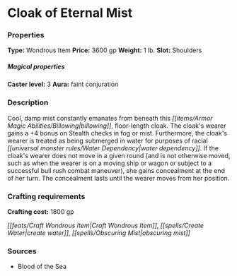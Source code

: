 ﻿---
Title: "Cloak of Eternal Mist"
Type: "Wondrous Item"
Price: "3600 gp"
Weight: "1 lb."
Slot: "Shoulders"
Caster level: "3"
Aura: "faint conjuration"
Description: |
  "Cool, damp mist constantly emanates from beneath this billowing, floor-length cloak. The cloak's wearer gains a +4 bonus on Stealth checks in fog or mist. Furthermore, the cloak's wearer is treated as being submerged in water for purposes of racial water dependency. If the cloak's wearer does not move in a given round (and is not otherwise moved, such as when the wearer is on a moving ship or wagon or subject to a successful bull rush combat maneuver), she gains concealment at the end of her turn. The concealment lasts until the wearer moves from her position."
Crafting cost: "1800 gp"
Sources: "['Blood of the Sea']"
---

# Cloak of Eternal Mist

### Properties

**Type:** Wondrous Item **Price:** 3600 gp **Weight:** 1 lb. **Slot:** Shoulders

##### Magical properties

**Caster level:** 3 **Aura:** faint conjuration

### Description

Cool, damp mist constantly emanates from beneath this _[[items/Armor Magic Abilities/Billowing|billowing]]_, floor-length cloak. The cloak's wearer gains a +4 bonus on Stealth checks in fog or mist. Furthermore, the cloak's wearer is treated as being submerged in water for purposes of racial _[[universal monster rules/Water Dependency|water dependency]]_. If the cloak's wearer does not move in a given round (and is not otherwise moved, such as when the wearer is on a moving ship or wagon or subject to a successful bull rush combat maneuver), she gains concealment at the end of her turn. The concealment lasts until the wearer moves from her position.

### Crafting requirements

**Crafting cost:** 1800 gp

_[[feats/Craft Wondrous Item|Craft Wondrous Item]]_, _[[spells/Create Water|create water]]_, _[[spells/Obscuring Mist|obscuring mist]]_

### Sources

* Blood of the Sea